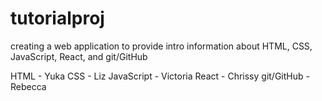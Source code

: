 # tutorialproj
creating a web application to provide intro information about HTML, CSS, JavaScript, React, and git/GitHub

HTML - Yuka
CSS - Liz
JavaScript - Victoria
React - Chrissy
git/GitHub - Rebecca

